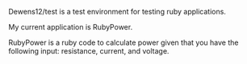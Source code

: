 
Dewens12/test is a test environment for testing ruby applications.

My current application is RubyPower.

RubyPower is a ruby code to calculate power given that you have the following input: resistance, current, and voltage.
